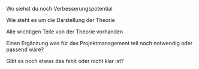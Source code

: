 Wo siehst du noch Verbesserungspotential

Wie steht es um die Darstellung der Theorie

Alle wichtigen Teile von der Theorie vorhanden

Einen Ergänzung was für das Projektmanagement teil noch notwendig oder passend wäre?

Gibt es noch etwas das fehlt oder nicht klar ist?

